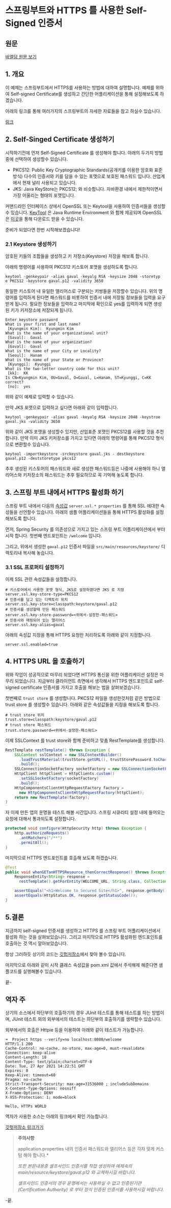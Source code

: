 # 스프링부트와 HTTPS 를 사용한 Self-Signed 인증서

## 원문

[바엘덩 원문 보기](https://www.baeldung.com/spring-boot-https-self-signed-certificate)

## 1. 개요

이 예제는 스프링부트에서 HTTPS를 사용하는 방법에 대하여 설명합니다. 예제를 위하여 Self-signed Certificate를 생성하고 간단한 어플리케이션을 통해 설정해보도록 하겠습니다. 

아래의 링크를 통해 여러가지의 스프링부트의 자세한 자료들을 참고 하실수 있습니다.

[링크](https://www.baeldung.com/spring-boot)

## 2. Self-Singed Certificate 생성하기

시작하기전에 먼저 Self-Signed Certificate 를 생성해야 합니다. 아래의 두가지 방법중에 선택하여 생성할수 있습니다.

* PKCS12: Public Key Cryptographic Standards(공개키를 이용한 암호화 표준방식) 다수의 인증서와 키를 담을 수 있는 포맷으로 보호된 패스워드 입니다. 산업계에서 현재 널리 사용되고 있습니다.
* JKS: Java KeyStore는 PKCS12; 와 비슷합니다. 자바환경 내에서 제한적이면서 가장 어울리는 형태의 포맷입니다.

커맨드라인 인터페이스 상에서 OpenSSL 또는 Keytool을 사용하여 인증서들을 생성할수 있습니다. [KeyTool](https://docs.oracle.com/javase/6/docs/technotes/tools/solaris/keytool.html) 은 Java Runtime Environment 와 함께 제공되며 OpenSSL은 [이곳](https://www.openssl.org/)을 통해 다운로드 받을 수 있습니다.

준비가 되었다면 한번 시작해보겠습니다!

### 2.1 Keystore 생성하기

암호된 키들의 조합들을 생성하고 키 저장소(Keystore) 저장을 해보록 합니다.

아래의 명령어를 사용하여 PKCS12 키스토어 포맷을 생성하도록 합니다.

```shell
keytool -genkeypair -alias gaval -keyalg RSA -keysize 2048 -storetyp
e PKCS12 -keystore gaval.p12 -validity 3650
```

동일한 키스토어 내 유일한 앨리어스로 구분되는 키쌍들을 저장할수 있습니다. 위의 명령어를 입력하게 된다면 패스워드를 비롯하여 인증서 내에 저장될 정보들을 입력을 요구 받게 됩니다. 필요한 정보들을 입력하고 마지막에 확인으로 yes를 입력하게 되면 생성된 키가 키저장소에 저장되게 됩니다.

 ```shell
Enter keystore password
What is your first and last name?
  [Kyungmin Kim]:  Kyungmin Kim
What is the name of your organizational unit?
  [Gaval]:  Gaval
What is the name of your organization?
  [Gaval]:  Gaval
What is the name of your City or Locality?
  [Seoul]:  Hanam
What is the name of your State or Province?
  [Kyunggi]:  Kyunggi
What is the two-letter country code for this unit?
  [kk]:  KK
Is CN=Kyungmin Kim, OU=Gaval, O=Gaval, L=Hanam, ST=Kyunggi, C=KK correct?
  [no]:  yes
 ```

위와 같이 예제로 입력할 수 있습니다.

만약 JKS 포맷으로 입력하고 싶다면 아래와 같이 입력합니다.

```shell
keytool -genkeypair -alias gaval -keyalg RSA -keysize 2048 -keystroe gaval.jks -validity 3650
```

위와 같이 JKS 포맷을 생성할수 있지만, 산업표준 포맷인 PKCS12를 사용할 것을 추천합니다. 만약 이미 JKS 키저장소를 가지고 있다면 아래의 명령어를 통해 PKCS12 형식으로 변환할수 있습니다. 

```shell
keytool -importkeystore -srckeystore gaval.jks - destkeystore gaval.p12 -deststoretype pkcs12
```

추후 생성된 키스토어의 패스워드와 새로 생성한 패스워드등은 나중에 사용해야 하니 앨리어스와 키저장소의 패스워드는 추후 필요하므로 꼭 기억해 놓도록 합니다.

## 3. 스프링 부트 내에서 HTTPS 활성화 하기

스프링 부트 내에서 다음의 [속성값](https://docs.spring.io/spring-boot/docs/current/reference/htmlsingle/#howto-configure-ssl) `server.ssl.* properties`  를 통해  SSL 에대한 속성들을 선언할수 있습니다.  아래의 샘플 어플리케이션들을 통해 HTTPS 활성화를 설정해보도록 합니다.

먼저, Spring Security 를 의존성으로 가지고 있는 스프링 부트 어플리케이션에서 부터 시작 합니다. 첫번째 엔드포인트는 `/welcome` 입니다.

그리고, 위에서 생성한 `gaval.p12` 인증서 파일을 `src/main/resources/keystore/` 디렉토리내 복사해 놓습니다.

### 3.1 SSL 프로퍼티 설정하기

이제 SSL 관련 속성값들을 설정합니다.

```properties
# 키스토어에서 사용한 포맷 형식, JKS로 설정하였다면 JKS 로 지정
server.ssl.key-store-type=PKCS12
# 인증서를 담고 있는 디렉토리 위치
server.ssl.key-store=classpath:keystore/gaval.p12
# 인증서를 생성할때 만든 패스워드
server.ssl.key-store-password=<위에서-설정한-패스워드>
# 인증서와 매핑되어 있는 앨리어스
server.ssl.key-alias=gaval
```

아래의 속성값 지정을 통해 HTTPS 요청만 처리하도록 아래와 같이 지정합니다.

```properties
server.ssl.enabled=true
```

## 4. HTTPS URL 을 호출하기

위와 작업이 성공적으로 마무리 되었다면 HTTPS 통신을 위한 어플리케이션 설정은 마무리 되었습니다. 지금부터 클라이언트 측면에서 생각해서 HTTPS 엔드포인트로 self-signed certificate 인증서를 가지고 호출을 해보는 법을 살펴보겠습니다.

첫번째로 `trust store` 를 생성합니다. PKCS12 파일을 생성한것처럼 같은 방법으로 trust store 를 생성할수 있습니다. 아래와 같은 속성값들을 지정을 해보도록 합니다.

```properties
# trust store 위치
trust.store=classpath:keystore/gaval.p12
# trust store 패스워드
trust.store.password=<위에서-설정한-패스워드>
```

이제 SSLContext 를 trust store와 함께 준비하고 맞춤 RestTemplate를 생성합니다.

```java
RestTemplate restTemplate() throws Exception {
    SSLContext sslContext = new SSLContextBuilder()
      .loadTrustMaterial(trustStore.getURL(), trustStorePassword.toCharArray())
      .build();
    SSLConnectionSocketFactory socketFactory = new SSLConnectionSocketFactory(sslContext);
    HttpClient httpClient = HttpClients.custom()
      .setSSLSocketFactory(socketFactory)
      .build();
    HttpComponentsClientHttpRequestFactory factory = 
      new HttpComponentsClientHttpRequestFactory(httpClient);
    return new RestTemplate(factory);
}
```

자 이제 만든 앱의 운명을 테스트 해볼 시간입니다. 스프링 시큐리티 설정 내에 들어오는 요청에 대해서 통과되도록 설정합니다.

```java
protected void configure(HttpSecurity http) throws Exception {
    http.authorizeRequests()
      .antMatchers("/**")
      .permitAll();
}
```

마지막으로 HTTPS 엔드포인트를 호출해 보도록 하겠습니다.

```java
@Test
public void whenGETanHTTPSResource_thenCorrectResponse() throws Exception {
    ResponseEntity<String> response = 
      restTemplate().getForEntity(WELCOME_URL, String.class, Collections.emptyMap());

    assertEquals("<h1>Welcome to Secured Site</h1>", response.getBody());
    assertEquals(HttpStatus.OK, response.getStatusCode());
}
```

## 5.결론

지금까지 self-signed 인증서를 생성하고 HTTPS 를 스프링 부트 어플리케이션에서 활성화 하는 것을 살펴보있습니다. 그리고 마지막으로 HTTPS 활성화된 엔드포인트를 호출하는 것 역시 알아보았습니다.

항상 그러하듯 상기의 코드는  [깃헙저장소](https://github.com/eugenp/tutorials/tree/master/spring-security-modules/spring-security-web-boot-2)에서 찾아 볼수 있습니다.

마지막으로 아래와 같이 시작 클래스 속성값을 pom.xml 값에서 주석해제 해준다면 샘플코드를 실행해볼수 있습니다.

끝-

## 역자 주

상기의 소스에서 하단부의 호출하기의 경우 JUnit 테스트를 통해 테스트를 하는 방법이며, JUnit 테스트 외의 외부에서의 테스트는 하단부의 호출하기를 생략할수 있습니다.

외부에서의 호출은 Httpie 등을 이용하여 아래와 같이 테스트가 가능합니다.

```shell
➜  Project https --verify=no localhost:8080/welcome
HTTP/1.1 200
Cache-Control: no-cache, no-store, max-age=0, must-revalidate
Connection: keep-alive
Content-Length: 18
Content-Type: text/plain;charset=UTF-8
Date: Tue, 27 Apr 2021 14:22:51 GMT
Expires: 0
Keep-Alive: timeout=60
Pragma: no-cache
Strict-Transport-Security: max-age=31536000 ; includeSubDomains
X-Content-Type-Options: nosniff
X-Frame-Options: DENY
X-XSS-Protection: 1; mode=block

Hello, HTTPs WORLD
```

역자가 사용한 소스는 아래의 링크에서 확인 가능합니다.

[깃헛저장소 링크가기](https://github.com/Kyungminkim31/spring-boog-https-enabled)

> **주의사항**
>
> application.properties 내의 인증서 패스워드와 앨리어스 등은 각자 맞게 커스텀 해야 합니다.*<br/>
>
> *또한 본문내용중 셀프사인드 인증서를 직접 생성하여 예제속의 main/resource/keystore/gaval.p12 와 교체하시길 바랍니다.* <br/>
>
> *셀프사인드 인증서의 경우 운영에서는 사용하실 수 없고 인증된기관(Certification Authority) 로 부터 정식 인증된 인증서를 사용하시길 바랍니다.* 

-끝.
